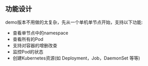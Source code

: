 ## 功能设计

demo版本不用做的太复杂，先从一个单机单节点开始，支持以下功能:
+ 查看单节点中的namespace
+ 查看所有的Pod
+ 支持对容器的增删改查
+ 监控Pod的状态
+ 创建Kubernetes资源(如 Deployment，Job，DaemonSet 等等)
